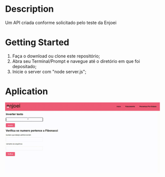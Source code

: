 # Description

Um API criada conforme solicitado pelo teste da Enjoei

# Getting Started

1. Faça o download ou clone este repositório;
2. Abra seu Terminal/Prompt e navegue até o diretório em que foi depositado;
3. Inicie o server com "node server.js";

# Aplication

 ![API](https://github.com/Lukaslk/enjoei-target/blob/main/20220206_184232.gif) 
